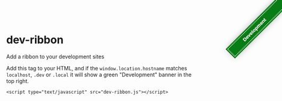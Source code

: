 # dev-ribbon
Add a ribbon to your development sites

Add this tag to your HTML, and if the `window.location.hostname` matches `localhost`, `.dev` or `.local` it will show a green "Development" banner in the top right.

```
<script type="text/javascript" src="dev-ribbon.js"></script>
```

<a href='#' style='position:fixed;padding:5px 45px;width:123px;background-color:#087c15;color:#fff;font-size:13px;font-family:sans-serif;text-decoration:none; font-weight:bold;-webkit-backface-visibility:hidden;border:2px dotted #fff;box-shadow:0 0 0 3px #087c15,0 0 20px -3px rgba(0,0,0,.5);text-shadow:0 0 0 #fff,0 0 5px rgba(0,0,0,.3);top:50px;right:-50px;-ms-transform:rotate(45deg);-moz-transform:rotate(45deg);-webkit-transform:rotate(45deg);transform: rotate(315deg);'>Development</a>